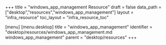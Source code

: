 +++
title = "windows_app_management Resource"
draft = false
data_path = ["desktop","resources","windows_app_management"]
layout = "infra_resource"
toc_layout = "infra_resource_toc"

[menu]
  [menu.desktop]
    title = "windows_app_management"
    identifier = "desktop/resources/windows_app_management.md windows_app_management"
    parent = "desktop/resources"
+++

<!-- The contents of this page are automatically generated from the windows_app_management.yaml file in the data/desktop/resources directory. -->

